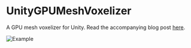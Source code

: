# UnityGPUMeshVoxelizer
A GPU mesh voxelizer for Unity. Read the accompanying blog post [here](https://bronsonzgeb.com/index.php/2021/06/26/volumetric-heat-diffusion-for-automatic-mesh-skinning/).

![Example]()
